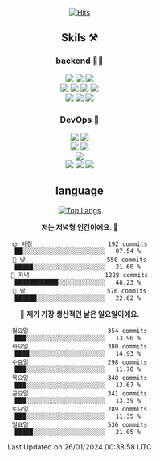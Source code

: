 <div align="center">

[![Hits](https://hits.seeyoufarm.com/api/count/incr/badge.svg?url=https%3A%2F%2Fgithub.com%2Fzxcv9203%2Fhit-counter&count_bg=%23FF7272&title_bg=%23324C2E&icon=codeigniter.svg&icon_color=%23DD5B5B&title=%EB%B0%A9%EB%AC%B8%EC%9E%90&edge_flat=false)](https://hits.seeyoufarm.com)
  
## Skils ⚒️
### backend 🧑‍💻
  
<img src="https://img.shields.io/badge/Java-FF6600?style=flat-square&logo=buymeacoffee&logoColor=white"/>
<img src="https://img.shields.io/badge/Go-0099FF?style=flat-square&logo=go&logoColor=white"/>
<img src="https://img.shields.io/badge/Kotlin-7F52FF?style=flat-square&logo=kotlin&logoColor=white"/>
  
  
<br />
  
<img src="https://img.shields.io/badge/Spring-339933?style=flat-square&logo=Spring&logoColor=white"/>
<img src="https://img.shields.io/badge/Spring Boot-339933?style=flat-square&logo=Spring Boot&logoColor=white"/>
<img src="https://img.shields.io/badge/Spring Security-339933?style=flat-square&logo=Spring Security&logoColor=white"/>
  
<img src="https://img.shields.io/badge/Spring Data JPA-339933?style=flat-square&logo=Hibernate&logoColor=white"/>

<br />
  
  <img src="https://img.shields.io/badge/mysql-0099FF?style=flat-square&logo=mysql&logoColor=white"/>
  <img src="https://img.shields.io/badge/mariadb-0099FF?style=flat-square&logo=mariadb&logoColor=white"/>
  <img src="https://img.shields.io/badge/mongoDB-47A248?style=flat-square&logo=mongodb&logoColor=white"/>
  
  
### DevOps 🚀
  
  <img src="https://img.shields.io/badge/docker-2496ED?style=flat-square&logo=docker&logoColor=white"/>
  <img src="https://img.shields.io/badge/kubernetes-326CE5?style=flat-square&logo=kubernetes&logoColor=white"/>
  
  <br />
  
  <img src="https://img.shields.io/badge/Github Actions-2088FF?style=flat-square&logo=githubactions&logoColor=white"/>
  <img src="https://img.shields.io/badge/Jenkins-D24939?style=flat-square&logo=jenkins&logoColor=white"/>
  
  
  <br />
  <img src="https://img.shields.io/badge/terraform-7B42BC?style=flat-square&logo=terraform&logoColor=white"/>
  
  <br />
  <img src="https://img.shields.io/badge/Amazon AWS-232F3E?style=flat-square&logo=Amazon AWS&logoColor=white"/>

  <img src="https://img.shields.io/badge/GCP-4285F4?style=flat-square&logo=googlecloud&logoColor=white"/>
  <img src="https://img.shields.io/badge/NCP-03C75A?style=flat-square&logo=naver&logoColor=white"/>
  
  
## language

[![Top Langs](https://github-readme-stats.vercel.app/api/top-langs/?username=zxcv9203&hide=html&exclude_repo=zxcv9203.github.io,golB&theme=grate-gatsby)](https://github.com/zxcv9203/github-readme-stats)
  
<!--START_SECTION:waka-->
**저는 저녁형 인간이에요. 🦉** 

```text
🌞 아침                     192 commits         ██░░░░░░░░░░░░░░░░░░░░░░░   07.54 % 
🌆 낮　                     550 commits         █████░░░░░░░░░░░░░░░░░░░░   21.60 % 
🌃 저녁                     1228 commits        ████████████░░░░░░░░░░░░░   48.23 % 
🌙 밤　                     576 commits         ██████░░░░░░░░░░░░░░░░░░░   22.62 % 
```
📅 **제가 가장 생산적인 날은 일요일이에요.** 

```text
월요일                      354 commits         ███░░░░░░░░░░░░░░░░░░░░░░   13.90 % 
화요일                      380 commits         ████░░░░░░░░░░░░░░░░░░░░░   14.93 % 
수요일                      298 commits         ███░░░░░░░░░░░░░░░░░░░░░░   11.70 % 
목요일                      348 commits         ███░░░░░░░░░░░░░░░░░░░░░░   13.67 % 
금요일                      341 commits         ███░░░░░░░░░░░░░░░░░░░░░░   13.39 % 
토요일                      289 commits         ███░░░░░░░░░░░░░░░░░░░░░░   11.35 % 
일요일                      536 commits         █████░░░░░░░░░░░░░░░░░░░░   21.05 % 
```



 Last Updated on 26/01/2024 00:38:58 UTC
<!--END_SECTION:waka-->
  
</div>

